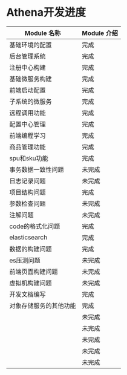 # Athena开发进度

| Module 名称    | Module 介绍 |
|--------------|----|
| 基础环境的配置      | 完成 |
| 后台管理系统       | 完成 |
| 注册中心构建       | 完成 |
| 基础微服务构建      | 完成 |
| 前端启动配置       | 完成 |
| 子系统的微服务      | 完成 |
| 远程调用功能       | 完成 |
| 配置中心管理       | 完成 |
| 前端编程学习       | 完成 |
| 商品管理功能       | 完成 |
| spu和sku功能    | 完成 |
| 事务数据一致性问题    | 未完成 |
| 日志记录问题       | 未完成 |
| 项目结构问题       | 完成 |
| 参数检查问题       | 未完成 |
| 注解问题         | 未完成 |=
| code的格式化问题   | 完成 |
| elasticsearch | 完成 |
| 数据的构建问题      | 完成 |
| es压测问题       | 未完成 |
| 前端页面构建问题     | 未完成 |
| 虚拟机构建问题      | 未完成 |
| 开发文档编写       | 完成 |
| 对象存储服务的其他功能  | 完成 |
|              | 未完成 |
|              | 未完成 |
|              | 未完成 |
|              | 未完成 |
|              | 未完成 |
